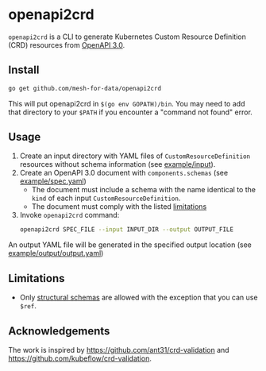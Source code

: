 # openapi2crd

`openapi2crd` is a CLI to generate Kubernetes Custom Resource Definition (CRD) resources from [OpenAPI 3.0](https://www.openapis.org/).

## Install

```bash
go get github.com/mesh-for-data/openapi2crd
```

This will put openapi2crd in `$(go env GOPATH)/bin`. You may need to add that directory to your `$PATH` if you encounter a "command not found" error.

## Usage

1. Create an input directory with YAML files of `CustomResourceDefinition` resources without schema information (see [example/input](example/input)).
1. Create an OpenAPI 3.0 document with `components.schemas` (see [example/spec.yaml](example/spec.yaml))
    * The document must include a schema with the name identical to the `kind` of each input `CustomResourceDefinition`. 
    * The document must comply with the listed [limitations](#limitations)
1. Invoke `openapi2crd` command:
    ```bash
    openapi2crd SPEC_FILE --input INPUT_DIR --output OUTPUT_FILE
    ```

An output YAML file will be generated in the specified output location (see [example/output/output.yaml](example/output/output.yaml))

## Limitations

- Only [structural schemas](https://kubernetes.io/docs/tasks/extend-kubernetes/custom-resources/custom-resource-definitions/#specifying-a-structural-schema) are allowed with the exception that you can use `$ref`.

## Acknowledgements

The work is inspired by https://github.com/ant31/crd-validation and https://github.com/kubeflow/crd-validation.
